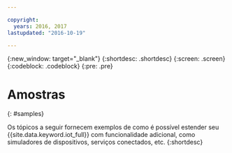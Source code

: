 ```yaml
---

copyright:
  years: 2016, 2017
lastupdated: "2016-10-19"

---
```


{:new_window: target="_blank"}
{:shortdesc: .shortdesc}
{:screen: .screen}
{:codeblock: .codeblock}
{:pre: .pre}

# Amostras
{: #samples}

Os tópicos a seguir fornecem exemplos de como é possível estender seu {{site.data.keyword.iot_full}} com funcionalidade adicional, como simuladores de dispositivos, serviços conectados, etc.
{:shortdesc}
